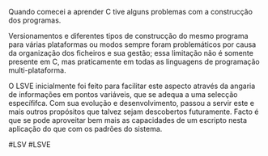 Quando comecei a aprender C tive alguns problemas com a construcção dos programas. 

Versionamentos e diferentes tipos de construcção do mesmo programa para várias plataformas ou modos sempre foram problemáticos por causa da organização dos ficheiros e sua gestão; essa limitação não é somente presente em C, mas praticamente em todas as linguagens de programação multi-plataforma. 

O LSVE inicialmente foi feito para facilitar este aspecto através da angaria de informações em pontos variáveis, que se adequa a uma selecção específifca. Com sua evolução e desenvolvimento, passou a servir este e mais outros propósitos que talvez sejam descobertos futuramente. Facto é que se pode aproveitar bem mais as capacidades de um escripto nesta aplicação do que com os padrões do sistema.

#LSV #LSVE 